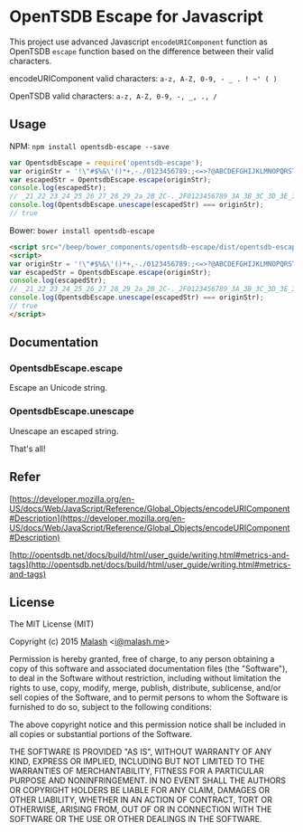 # OpenTSDB Escape for Javascript

This project use advanced Javascript `encodeURIComponent` function as OpenTSDB `escape` function based on the difference between their valid characters.

encodeURIComponent valid characters: ```a-z, A-Z, 0-9, - _ . ! ~' ( )```

OpenTSDB valid characters: ```a-z, A-Z, 0-9, -, _, ., /```

## Usage

NPM: `npm install opentsdb-escape --save`

```javascript
var OpentsdbEscape = require('opentsdb-escape');
var originStr = '!\"#$%&\'()*+,-./0123456789:;<=>?@ABCDEFGHIJKLMNOPQRSTUVWXYZ[\\]^_`abcdefghijklmnopqrstuvwxyz{|}~';
var escapedStr = OpentsdbEscape.escape(originStr);
console.log(escapedStr);
// _21_22_23_24_25_26_27_28_29_2a_2B_2C-._2F0123456789_3A_3B_3C_3D_3E_3F_40ABCDEFGHIJKLMNOPQRSTUVWXYZ_5B_5C_5D_5E_5f_60abcdefghijklmnopqrstuvwxyz_7B_7C_7D_7e
console.log(OpentsdbEscape.unescape(escapedStr) === originStr);
// true
```

Bower: `bower install opentsdb-escape`

```html
<script src="/beep/bower_components/opentsdb-escape/dist/opentsdb-escape.min.js"></script>
<script>
var originStr = '!\"#$%&\'()*+,-./0123456789:;<=>?@ABCDEFGHIJKLMNOPQRSTUVWXYZ[\\]^_`abcdefghijklmnopqrstuvwxyz{|}~';
var escapedStr = OpentsdbEscape.escape(originStr);
console.log(escapedStr);
// _21_22_23_24_25_26_27_28_29_2a_2B_2C-._2F0123456789_3A_3B_3C_3D_3E_3F_40ABCDEFGHIJKLMNOPQRSTUVWXYZ_5B_5C_5D_5E_5f_60abcdefghijklmnopqrstuvwxyz_7B_7C_7D_7e
console.log(OpentsdbEscape.unescape(escapedStr) === originStr);
// true
</script>
```

## Documentation

### OpentsdbEscape.escape

Escape an Unicode string.

### OpentsdbEscape.unescape


Unescape an escaped string.

That's all!

## Refer

[https://developer.mozilla.org/en-US/docs/Web/JavaScript/Reference/Global_Objects/encodeURIComponent#Description](https://developer.mozilla.org/en-US/docs/Web/JavaScript/Reference/Global_Objects/encodeURIComponent#Description)

[http://opentsdb.net/docs/build/html/user_guide/writing.html#metrics-and-tags](http://opentsdb.net/docs/build/html/user_guide/writing.html#metrics-and-tags)

## License

The MIT License (MIT)

Copyright (c) 2015 [Malash](https://malash.me/) <<i@malash.me>>

Permission is hereby granted, free of charge, to any person obtaining a copy
of this software and associated documentation files (the "Software"), to deal
in the Software without restriction, including without limitation the rights
to use, copy, modify, merge, publish, distribute, sublicense, and/or sell
copies of the Software, and to permit persons to whom the Software is
furnished to do so, subject to the following conditions:

The above copyright notice and this permission notice shall be included in
all copies or substantial portions of the Software.

THE SOFTWARE IS PROVIDED "AS IS", WITHOUT WARRANTY OF ANY KIND, EXPRESS OR
IMPLIED, INCLUDING BUT NOT LIMITED TO THE WARRANTIES OF MERCHANTABILITY,
FITNESS FOR A PARTICULAR PURPOSE AND NONINFRINGEMENT. IN NO EVENT SHALL THE
AUTHORS OR COPYRIGHT HOLDERS BE LIABLE FOR ANY CLAIM, DAMAGES OR OTHER
LIABILITY, WHETHER IN AN ACTION OF CONTRACT, TORT OR OTHERWISE, ARISING FROM,
OUT OF OR IN CONNECTION WITH THE SOFTWARE OR THE USE OR OTHER DEALINGS IN
THE SOFTWARE.
